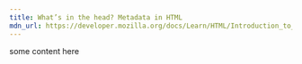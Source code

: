 ```yaml
---
title: What’s in the head? Metadata in HTML
mdn_url: https://developer.mozilla.org/docs/Learn/HTML/Introduction_to_HTML/The_head_metadata_in_HTML
---
```

some content here
